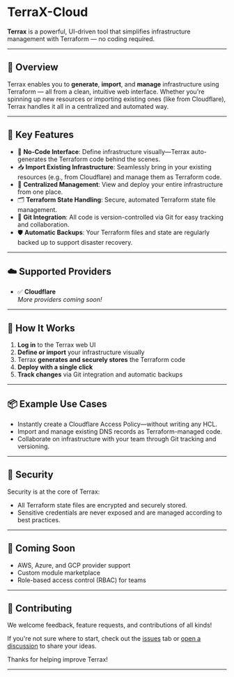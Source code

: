 # TerraX-Cloud


**Terrax** is a powerful, UI-driven tool that simplifies infrastructure management with Terraform — no coding required.

---

## 🚀 Overview

Terrax enables you to **generate**, **import**, and **manage** infrastructure using Terraform — all from a clean, intuitive web interface. Whether you're spinning up new resources or importing existing ones (like from Cloudflare), Terrax handles it all in a centralized and automated way.

---

## 🎯 Key Features

- 🧱 **No-Code Interface**: Define infrastructure visually—Terrax auto-generates the Terraform code behind the scenes.
- 📥 **Import Existing Infrastructure**: Seamlessly bring in your existing resources (e.g., from Cloudflare) and manage them as Terraform code.
- 📍 **Centralized Management**: View and deploy your entire infrastructure from one place.
- 🗂️ **Terraform State Handling**: Secure, automated Terraform state file management.
- 🔄 **Git Integration**: All code is version-controlled via Git for easy tracking and collaboration.
- 🛡️ **Automatic Backups**: Your Terraform files and state are regularly backed up to support disaster recovery.

---

## ☁️ Supported Providers

- ✅ **Cloudflare**  
*More providers coming soon!*

---

## 🔧 How It Works

1. **Log in** to the Terrax web UI  
2. **Define or import** your infrastructure visually  
3. Terrax **generates and securely stores** the Terraform code  
4. **Deploy with a single click**  
5. **Track changes** via Git integration and automatic backups  

---

## 📦 Example Use Cases

- Instantly create a Cloudflare Access Policy—without writing any HCL.
- Import and manage existing DNS records as Terraform-managed code.
- Collaborate on infrastructure with your team through Git tracking and versioning.

---

## 🔐 Security

Security is at the core of Terrax:

- All Terraform state files are encrypted and securely stored.
- Sensitive credentials are never exposed and are managed according to best practices.

---

## 📌 Coming Soon

- AWS, Azure, and GCP provider support  
- Custom module marketplace  
- Role-based access control (RBAC) for teams  

---

## 🤝 Contributing

We welcome feedback, feature requests, and contributions of all kinds!

If you're not sure where to start, check out the [issues](https://github.com/tictitan/TerraX-Cloud/issues) tab or [open a discussion](https://github.com/tictitan/TerraX-Cloud/discussions) to share your ideas.

Thanks for helping improve Terrax!

---

